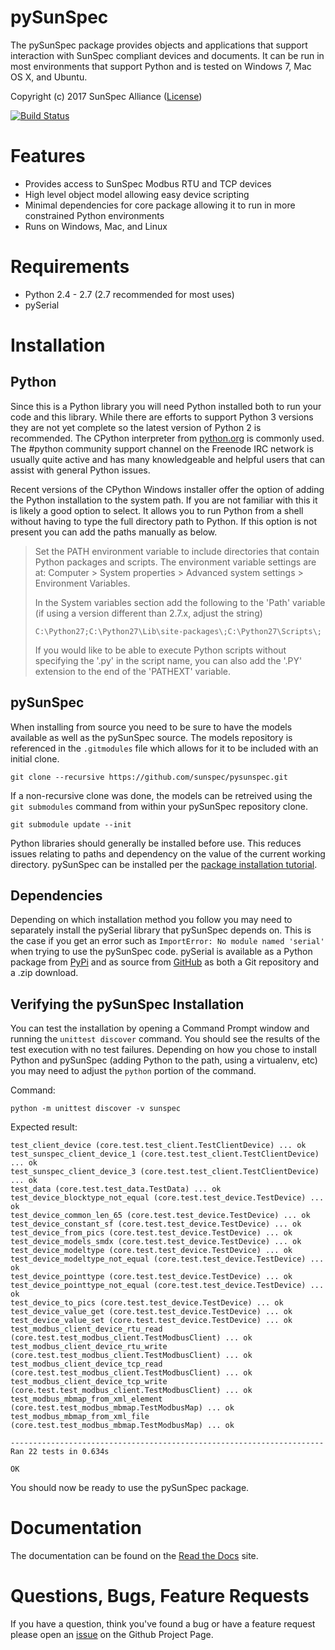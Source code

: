 # pySunSpec
The pySunSpec package provides objects and applications that support
interaction with SunSpec compliant devices and documents.  It can be run in
most environments that support Python and is tested on Windows 7, Mac OS X, and
Ubuntu.

Copyright (c) 2017 SunSpec Alliance
([License](https://github.com/sunspec/pysunspec/blob/master/LICENSE))

[![Build Status](https://travis-ci.org/sunspec/pysunspec.svg?branch=master)](https://travis-ci.org/sunspec/pysunspec)


# Features
- Provides access to SunSpec Modbus RTU and TCP devices
- High level object model allowing easy device scripting
- Minimal dependencies for core package allowing it to run in more constrained
  Python environments
- Runs on Windows, Mac, and Linux


# Requirements
- Python 2.4 - 2.7 (2.7 recommended for most uses)
- pySerial


# Installation


## Python

Since this is a Python library you will need Python installed both to run your
code and this library.  While there are efforts to support Python 3 versions
they are not yet complete so the latest version of Python 2 is recommended.
The CPython interpreter from [python.org](python.org) is commonly used.
The #python community support channel on the Freenode IRC network is usually
quite active and has many knowledgeable and helpful users that can assist with
general Python issues.

Recent versions of the CPython Windows installer offer the option of adding
the Python installation to the system path.  If you are not familiar with this
it is likely a good option to select.  It allows you to run Python from a
shell without having to type the full directory path to Python.  If this option
is not present you can add the paths manually as below.

> Set the PATH environment variable to include directories that contain Python
> packages and scripts. The environment variable settings are at: Computer >
> System properties > Advanced system settings > Environment Variables.
> 
> In the System variables section add the following to the 'Path' variable (if
> using a version different than 2.7.x, adjust the string)
> 
> ```
> C:\Python27;C:\Python27\Lib\site-packages\;C:\Python27\Scripts\;
> ```
> 
> If you would like to be able to execute Python scripts without specifying the
> '.py' in the script name, you can also add the '.PY' extension to the end of
> the 'PATHEXT' variable.


## pySunSpec

When installing from source you need to be sure to have the models available as
well as the pySunSpec source.  The models repository is referenced in the
`.gitmodules` file which allows for it to be included with an initial clone.

```
git clone --recursive https://github.com/sunspec/pysunspec.git
```

If a non-recursive clone was done, the models can be retreived using the
`git submodules` command from within your pySunSpec repository clone.

```
git submodule update --init
```

Python libraries should generally be installed before use.  This reduces issues
relating to paths and dependency on the value of the current working directory.
pySunSpec can be installed per the [package installation tutorial](https://packaging.python.org/tutorials/installing-packages/).


## Dependencies

Depending on which installation method you follow you may need to separately
install the pySerial library that pySunSpec depends on.  This is the case if
you get an error such as `ImportError: No module named 'serial'` when trying
to use the pySunSpec code.  pySerial is available as a Python package from
[PyPi](https://pypi.python.org/pypi/pyserial) and as source from
[GitHub](https://github.com/pyserial/pyserial) as both a Git repository and
a .zip download.

## Verifying the pySunSpec Installation

You can test the installation by opening a Command Prompt window and running
the `unittest discover` command. You should see the results of the test execution
with no test failures.  Depending on how you chose to install Python and
pySunSpec (adding Python to the path, using a virtualenv, etc) you may need
to adjust the `python` portion of the command.

Command:
```
python -m unittest discover -v sunspec
```
Expected result:
```
test_client_device (core.test.test_client.TestClientDevice) ... ok
test_sunspec_client_device_1 (core.test.test_client.TestClientDevice) ... ok
test_sunspec_client_device_3 (core.test.test_client.TestClientDevice) ... ok
test_data (core.test.test_data.TestData) ... ok
test_device_blocktype_not_equal (core.test.test_device.TestDevice) ... ok
test_device_common_len_65 (core.test.test_device.TestDevice) ... ok
test_device_constant_sf (core.test.test_device.TestDevice) ... ok
test_device_from_pics (core.test.test_device.TestDevice) ... ok
test_device_models_smdx (core.test.test_device.TestDevice) ... ok
test_device_modeltype (core.test.test_device.TestDevice) ... ok
test_device_modeltype_not_equal (core.test.test_device.TestDevice) ... ok
test_device_pointtype (core.test.test_device.TestDevice) ... ok
test_device_pointtype_not_equal (core.test.test_device.TestDevice) ... ok
test_device_to_pics (core.test.test_device.TestDevice) ... ok
test_device_value_get (core.test.test_device.TestDevice) ... ok
test_device_value_set (core.test.test_device.TestDevice) ... ok
test_modbus_client_device_rtu_read (core.test.test_modbus_client.TestModbusClient) ... ok
test_modbus_client_device_rtu_write (core.test.test_modbus_client.TestModbusClient) ... ok
test_modbus_client_device_tcp_read (core.test.test_modbus_client.TestModbusClient) ... ok
test_modbus_client_device_tcp_write (core.test.test_modbus_client.TestModbusClient) ... ok
test_modbus_mbmap_from_xml_element (core.test.test_modbus_mbmap.TestModbusMap) ... ok
test_modbus_mbmap_from_xml_file (core.test.test_modbus_mbmap.TestModbusMap) ... ok

----------------------------------------------------------------------
Ran 22 tests in 0.634s

OK
```

You should now be ready to use the pySunSpec package.


# Documentation

The documentation can be found on the [Read the
Docs](https://pysunspec.readthedocs.io/en/latest/) site.


# Questions, Bugs, Feature Requests

If you have a question, think you've found a bug or have a feature request
please open an [issue](https://github.com/sunspec/pysunspec/issues) on the
Github Project Page.
